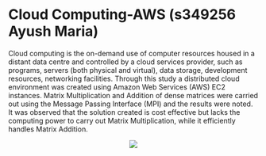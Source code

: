 # Cloud Computing-AWS (s349256 Ayush Maria)
 Cloud computing is the on-demand use of computer resources housed in a distant data centre and controlled by a cloud services provider, such as programs, servers (both physical and virtual), data storage, development resources, networking facilities. Through this study a distributed cloud environment was created using Amazon Web Services (AWS) EC2 instances. Matrix Multiplication and Addition of dense matrices were carried out using the Message Passing Interface (MPI) and the results were noted. It was observed that the solution created is cost effective but lacks the computing power to carry out Matrix Multiplication, while it efficiently handles Matrix Addition.

<p align = "center"> <img src = "https://github.com/AyushMaria/
Cloud-Computing-AWS--s349256-Ayush-Maria-/images/codemult.png"></p>
